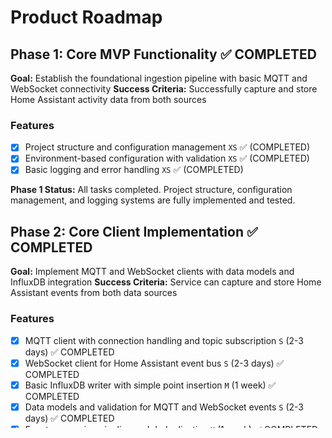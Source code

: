 # Product Roadmap

## Phase 1: Core MVP Functionality ✅ COMPLETED

**Goal:** Establish the foundational ingestion pipeline with basic MQTT and WebSocket connectivity
**Success Criteria:** Successfully capture and store Home Assistant activity data from both sources

### Features

- [x] Project structure and configuration management `XS` ✅ (COMPLETED)
- [x] Environment-based configuration with validation `XS` ✅ (COMPLETED)
- [x] Basic logging and error handling `XS` ✅ (COMPLETED)

**Phase 1 Status:** All tasks completed. Project structure, configuration management, and logging systems are fully implemented and tested.

## Phase 2: Core Client Implementation ✅ COMPLETED

**Goal:** Implement MQTT and WebSocket clients with data models and InfluxDB integration
**Success Criteria:** Service can capture and store Home Assistant events from both data sources

### Features

- [x] MQTT client with connection handling and topic subscription `S` (2-3 days) ✅ COMPLETED
- [x] WebSocket client for Home Assistant event bus `S` (2-3 days) ✅ COMPLETED
- [x] Basic InfluxDB writer with simple point insertion `M` (1 week) ✅ COMPLETED
- [x] Data models and validation for MQTT and WebSocket events `S` (2-3 days) ✅ COMPLETED
- [x] Event processing pipeline and deduplication `M` (1 week) ✅ COMPLETED
- [x] Component integration and end-to-end testing `S` (2-3 days) ✅ COMPLETED

**Phase 2 Status:** All tasks completed. The service now provides complete data ingestion from both MQTT and WebSocket sources, with data processing, validation, and storage in InfluxDB.

### Dependencies

- Phase 1 completion ✅
- Home Assistant instance with MQTT broker enabled
- Home Assistant instance with WebSocket API accessible
- InfluxDB instance for data storage testing
- Network access to all required services

## Phase 3: Production Readiness ✅ COMPLETED

**Goal:** Add enterprise-grade features for reliable production deployment
**Success Criteria:** Service can be deployed in production with monitoring and health checks

### Features

- [x] Structured logging with configurable levels `S` ✅
- [x] Health check HTTP endpoints `S` ✅
- [x] Prometheus metrics collection `M` ✅
- [x] Connection monitoring and automatic reconnection `M` ✅
- [x] Batch processing for InfluxDB writes `M` ✅
- [x] Retry logic with exponential backoff `S` ✅
- [x] Docker containerization with health checks `S` ✅
- [x] Comprehensive error handling and recovery `M` ✅

### Dependencies

- Phase 2 completion (Core Client Implementation) ✅
- Docker environment for testing ✅
- Prometheus instance for metrics testing ✅

**Phase 3 Status:** ✅ COMPLETED - All production readiness features implemented including enhanced logging, health checks, Prometheus metrics collection, connection monitoring, InfluxDB batch processing optimization, retry logic with circuit breakers, Docker containerization, and comprehensive error handling.

## Phase 4: Advanced Features and Optimization

**Goal:** Enhance performance, add advanced filtering, and optimize for scale
**Success Criteria:** Service can handle high-volume production workloads efficiently

### Features

- [x] Configurable data filtering and transformation `M` ✅ COMPLETED
- [x] Performance optimization (caching, regex, metrics, profiling) `S` ✅ COMPLETED
- [ ] Advanced InfluxDB schema optimization `L`
- [ ] Performance monitoring and alerting `M`
- [ ] Data retention and cleanup policies `S`
- [ ] Advanced MQTT topic patterns and wildcards `S`
- [ ] WebSocket event type filtering `S`
- [ ] Load testing and performance benchmarks `M`
- [ ] Comprehensive test suite with high coverage `L`

### Dependencies

- ✅ Phase 3 completion (Production Readiness)
- Performance testing environment
- Load testing tools

**Phase 4 Status:** 🔄 IN PROGRESS - Tasks 1.1-1.4 completed. Moving to InfluxDB schema optimization and performance monitoring infrastructure.
